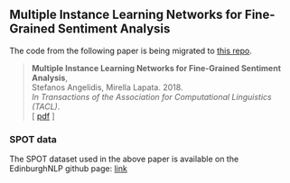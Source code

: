 ## Multiple Instance Learning Networks for Fine-Grained Sentiment Analysis

The code from the following paper is being migrated to <a target="_blank" href="https://github.com/stangelid/oposum">this repo</a>.

> **Multiple Instance Learning Networks for Fine-Grained Sentiment Analysis**,<br/>
> Stefanos Angelidis, Mirella Lapata. 2018. <br/>
> _In Transactions of the Association for Computational Linguistics (TACL)_.<br/>
> [ [pdf](http://aclweb.org/anthology/Q18-1002) ]

### SPOT data

The SPOT dataset used in the above paper is available on the 
EdinburghNLP github page: [link](https://github.com/EdinburghNLP/spot-data)
